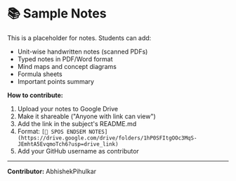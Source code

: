 # 📚 Sample Notes

This is a placeholder for notes. Students can add:
- Unit-wise handwritten notes (scanned PDFs)
- Typed notes in PDF/Word format
- Mind maps and concept diagrams
- Formula sheets
- Important points summary

**How to contribute:**
1. Upload your notes to Google Drive
2. Make it shareable ("Anyone with link can view")
3. Add the link in the subject's README.md
4. Format: `[📘 SPOS ENDSEM NOTES](https://drive.google.com/drive/folders/1hP0SFItgOOc3MqS-JEmhtA5EvqmoTch6?usp=drive_link)`
5. Add your GitHub username as contributor

---
**Contributor:** AbhishekPihulkar